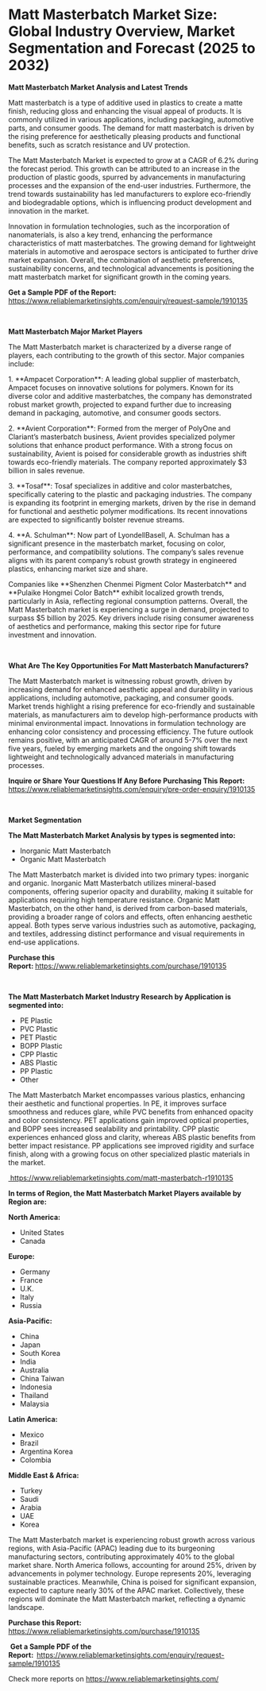 <p><h1>Matt Masterbatch Market Size: Global Industry Overview, Market Segmentation and Forecast (2025 to 2032)</h1></p><p><strong>Matt Masterbatch Market Analysis and Latest Trends</strong></p>
<p><p>Matt masterbatch is a type of additive used in plastics to create a matte finish, reducing gloss and enhancing the visual appeal of products. It is commonly utilized in various applications, including packaging, automotive parts, and consumer goods. The demand for matt masterbatch is driven by the rising preference for aesthetically pleasing products and functional benefits, such as scratch resistance and UV protection.</p><p>The Matt Masterbatch Market is expected to grow at a CAGR of 6.2% during the forecast period. This growth can be attributed to an increase in the production of plastic goods, spurred by advancements in manufacturing processes and the expansion of the end-user industries. Furthermore, the trend towards sustainability has led manufacturers to explore eco-friendly and biodegradable options, which is influencing product development and innovation in the market.</p><p>Innovation in formulation technologies, such as the incorporation of nanomaterials, is also a key trend, enhancing the performance characteristics of matt masterbatches. The growing demand for lightweight materials in automotive and aerospace sectors is anticipated to further drive market expansion. Overall, the combination of aesthetic preferences, sustainability concerns, and technological advancements is positioning the matt masterbatch market for significant growth in the coming years.</p></p>
<p><strong>Get a Sample PDF of the Report:&nbsp;</strong> <a href="https://www.reliablemarketinsights.com/enquiry/request-sample/1910135?utm_campaign=2454&utm_medium=2&utm_source=Github&utm_content=ia&utm_term=03042025&utm_id=matt-masterbatch">https://www.reliablemarketinsights.com/enquiry/request-sample/1910135</a></p>
<p>&nbsp;</p>
<p><strong>Matt Masterbatch Major Market Players</strong></p>
<p><p>The Matt Masterbatch market is characterized by a diverse range of players, each contributing to the growth of this sector. Major companies include:</p><p>1. **Ampacet Corporation**: A leading global supplier of masterbatch, Ampacet focuses on innovative solutions for polymers. Known for its diverse color and additive masterbatches, the company has demonstrated robust market growth, projected to expand further due to increasing demand in packaging, automotive, and consumer goods sectors.</p><p>2. **Avient Corporation**: Formed from the merger of PolyOne and Clariant’s masterbatch business, Avient provides specialized polymer solutions that enhance product performance. With a strong focus on sustainability, Avient is poised for considerable growth as industries shift towards eco-friendly materials. The company reported approximately $3 billion in sales revenue.</p><p>3. **Tosaf**: Tosaf specializes in additive and color masterbatches, specifically catering to the plastic and packaging industries. The company is expanding its footprint in emerging markets, driven by the rise in demand for functional and aesthetic polymer modifications. Its recent innovations are expected to significantly bolster revenue streams.</p><p>4. **A. Schulman**: Now part of LyondellBasell, A. Schulman has a significant presence in the masterbatch market, focusing on color, performance, and compatibility solutions. The company’s sales revenue aligns with its parent company’s robust growth strategy in engineered plastics, enhancing market size and share.</p><p>Companies like **Shenzhen Chenmei Pigment Color Masterbatch** and **Pulaike Hongmei Color Batch** exhibit localized growth trends, particularly in Asia, reflecting regional consumption patterns. Overall, the Matt Masterbatch market is experiencing a surge in demand, projected to surpass $5 billion by 2025. Key drivers include rising consumer awareness of aesthetics and performance, making this sector ripe for future investment and innovation.</p></p>
<p>&nbsp;</p>
<p><strong>What Are The Key Opportunities For Matt Masterbatch Manufacturers?</strong></p>
<p><p>The Matt Masterbatch market is witnessing robust growth, driven by increasing demand for enhanced aesthetic appeal and durability in various applications, including automotive, packaging, and consumer goods. Market trends highlight a rising preference for eco-friendly and sustainable materials, as manufacturers aim to develop high-performance products with minimal environmental impact. Innovations in formulation technology are enhancing color consistency and processing efficiency. The future outlook remains positive, with an anticipated CAGR of around 5-7% over the next five years, fueled by emerging markets and the ongoing shift towards lightweight and technologically advanced materials in manufacturing processes.</p></p>
<p><strong>Inquire or Share Your Questions If Any Before Purchasing This Report:</strong> <a href="https://www.reliablemarketinsights.com/enquiry/pre-order-enquiry/1910135?utm_campaign=2454&utm_medium=2&utm_source=Github&utm_content=ia&utm_term=03042025&utm_id=matt-masterbatch">https://www.reliablemarketinsights.com/enquiry/pre-order-enquiry/1910135</a></p>
<p>&nbsp;</p>
<p><strong>Market Segmentation</strong></p>
<p><strong>The Matt Masterbatch Market Analysis by types is segmented into:</strong></p>
<p><ul><li>Inorganic Matt Masterbatch</li><li>Organic Matt Masterbatch</li></ul></p>
<p><p>The Matt Masterbatch market is divided into two primary types: inorganic and organic. Inorganic Matt Masterbatch utilizes mineral-based components, offering superior opacity and durability, making it suitable for applications requiring high temperature resistance. Organic Matt Masterbatch, on the other hand, is derived from carbon-based materials, providing a broader range of colors and effects, often enhancing aesthetic appeal. Both types serve various industries such as automotive, packaging, and textiles, addressing distinct performance and visual requirements in end-use applications.</p></p>
<p><strong>Purchase this Report:&nbsp;</strong><a href="https://www.reliablemarketinsights.com/purchase/1910135?utm_campaign=2454&utm_medium=2&utm_source=Github&utm_content=ia&utm_term=03042025&utm_id=matt-masterbatch">https://www.reliablemarketinsights.com/purchase/1910135</a></p>
<p>&nbsp;</p>
<p><strong>The Matt Masterbatch Market Industry Research by Application is segmented into:</strong></p>
<p><ul><li>PE Plastic</li><li>PVC Plastic</li><li>PET Plastic</li><li>BOPP Plastic</li><li>CPP Plastic</li><li>ABS Plastic</li><li>PP Plastic</li><li>Other</li></ul></p>
<p><p>The Matt Masterbatch Market encompasses various plastics, enhancing their aesthetic and functional properties. In PE, it improves surface smoothness and reduces glare, while PVC benefits from enhanced opacity and color consistency. PET applications gain improved optical properties, and BOPP sees increased sealability and printability. CPP plastic experiences enhanced gloss and clarity, whereas ABS plastic benefits from better impact resistance. PP applications see improved rigidity and surface finish, along with a growing focus on other specialized plastic materials in the market.</p></p>
<p><a href="https://www.reliablemarketinsights.com/matt-masterbatch-r1910135?utm_campaign=2454&utm_medium=2&utm_source=Github&utm_content=ia&utm_term=03042025&utm_id=matt-masterbatch">&nbsp;https://www.reliablemarketinsights.com/matt-masterbatch-r1910135</a></p>
<p><strong>In terms of Region, the Matt Masterbatch Market Players available by Region are:</strong></p>
<p>
    <p> <strong> North America: </strong>
        <ul>
            <li>United States</li>
            <li>Canada</li>
        </ul>
        </p> 
    <p> <strong> Europe: </strong>
        <ul>
            <li>Germany</li>
            <li>France</li>
            <li>U.K.</li>
            <li>Italy</li>
            <li>Russia</li>
        </ul>
        </p> 
    <p> <strong> Asia-Pacific: </strong>
        <ul>
            <li>China</li>
            <li>Japan</li>
            <li>South Korea</li>
            <li>India</li>
            <li>Australia</li>
            <li>China Taiwan</li>
            <li>Indonesia</li>
            <li>Thailand</li>
            <li>Malaysia</li>
        </ul>
        </p> 
    <p> <strong> Latin America: </strong>
        <ul>
            <li>Mexico</li>
            <li>Brazil</li>
            <li>Argentina Korea</li>
            <li>Colombia</li>
        </ul>
        </p> 
    <p> <strong> Middle East & Africa: </strong>
        <ul>
            <li>Turkey</li>
            <li>Saudi</li>
            <li>Arabia</li>
            <li>UAE</li>
            <li>Korea</li>
        </ul>
    </p>
    </p>
<p><p>The Matt Masterbatch market is experiencing robust growth across various regions, with Asia-Pacific (APAC) leading due to its burgeoning manufacturing sectors, contributing approximately 40% to the global market share. North America follows, accounting for around 25%, driven by advancements in polymer technology. Europe represents 20%, leveraging sustainable practices. Meanwhile, China is poised for significant expansion, expected to capture nearly 30% of the APAC market. Collectively, these regions will dominate the Matt Masterbatch market, reflecting a dynamic landscape.</p></p>
<p><strong>Purchase this Report: </strong><a href="https://www.reliablemarketinsights.com/purchase/1910135?utm_campaign=2454&utm_medium=2&utm_source=Github&utm_content=ia&utm_term=03042025&utm_id=matt-masterbatch">https://www.reliablemarketinsights.com/purchase/1910135</a></p>
<p>&nbsp;<strong>Get a Sample PDF of the Report:&nbsp;&nbsp;</strong><a href="https://www.reliablemarketinsights.com/enquiry/request-sample/1910135?utm_campaign=2454&utm_medium=2&utm_source=Github&utm_content=ia&utm_term=03042025&utm_id=matt-masterbatch">https://www.reliablemarketinsights.com/enquiry/request-sample/1910135</a></p>
<p><strong></strong></p>
<p>Check more reports on <a href="https://www.reliablemarketinsights.com/?utm_campaign=2454&utm_medium=2&utm_source=Github&utm_content=ia&utm_term=03042025&utm_id=matt-masterbatch">https://www.reliablemarketinsights.com/</a></p>